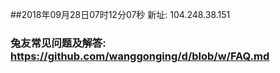 ##2018年09月28日07时12分07秒 新址: 104.248.38.151
### 兔友常见问题及解答: https://github.com/wanggonging/d/blob/w/FAQ.md
